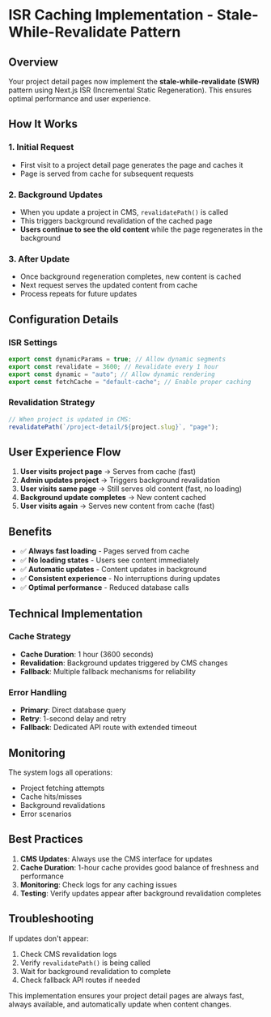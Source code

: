 # ISR Caching Implementation - Stale-While-Revalidate Pattern

## Overview

Your project detail pages now implement the **stale-while-revalidate (SWR)** pattern using Next.js ISR (Incremental Static Regeneration). This ensures optimal performance and user experience.

## How It Works

### 1. **Initial Request**

- First visit to a project detail page generates the page and caches it
- Page is served from cache for subsequent requests

### 2. **Background Updates**

- When you update a project in CMS, `revalidatePath()` is called
- This triggers background revalidation of the cached page
- **Users continue to see the old content** while the page regenerates in the background

### 3. **After Update**

- Once background regeneration completes, new content is cached
- Next request serves the updated content from cache
- Process repeats for future updates

## Configuration Details

### ISR Settings

```typescript
export const dynamicParams = true; // Allow dynamic segments
export const revalidate = 3600; // Revalidate every 1 hour
export const dynamic = "auto"; // Allow dynamic rendering
export const fetchCache = "default-cache"; // Enable proper caching
```

### Revalidation Strategy

```typescript
// When project is updated in CMS:
revalidatePath(`/project-detail/${project.slug}`, "page");
```

## User Experience Flow

1. **User visits project page** → Serves from cache (fast)
2. **Admin updates project** → Triggers background revalidation
3. **User visits same page** → Still serves old content (fast, no loading)
4. **Background update completes** → New content cached
5. **User visits again** → Serves new content from cache (fast)

## Benefits

- ✅ **Always fast loading** - Pages served from cache
- ✅ **No loading states** - Users see content immediately
- ✅ **Automatic updates** - Content updates in background
- ✅ **Consistent experience** - No interruptions during updates
- ✅ **Optimal performance** - Reduced database calls

## Technical Implementation

### Cache Strategy

- **Cache Duration**: 1 hour (3600 seconds)
- **Revalidation**: Background updates triggered by CMS changes
- **Fallback**: Multiple fallback mechanisms for reliability

### Error Handling

- **Primary**: Direct database query
- **Retry**: 1-second delay and retry
- **Fallback**: Dedicated API route with extended timeout

## Monitoring

The system logs all operations:

- Project fetching attempts
- Cache hits/misses
- Background revalidations
- Error scenarios

## Best Practices

1. **CMS Updates**: Always use the CMS interface for updates
2. **Cache Duration**: 1-hour cache provides good balance of freshness and performance
3. **Monitoring**: Check logs for any caching issues
4. **Testing**: Verify updates appear after background revalidation completes

## Troubleshooting

If updates don't appear:

1. Check CMS revalidation logs
2. Verify `revalidatePath()` is being called
3. Wait for background revalidation to complete
4. Check fallback API routes if needed

This implementation ensures your project detail pages are always fast, always available, and automatically update when content changes.
